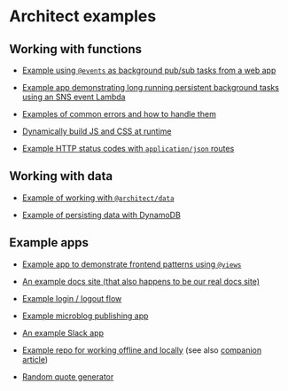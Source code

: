 # Architect examples

## Working with functions

- [Example using `@events` as background pub/sub tasks from a web app](https://github.com/arc-repos/arc-example-events-pubsub)

- [Example app demonstrating long running persistent background tasks using an SNS event Lambda](https://github.com/arc-repos/arc-example-events-pubsub)

- [Examples of common errors and how to handle them](https://github.com/arc-repos/arc-example-errors)

<!-- - [](https://github.com/arc-repos/arc-example-cors) -->

- [Dynamically build JS and CSS at runtime](https://github.com/arc-repos/arc-example-dynamic-js-and-css)

- [Example HTTP status codes with `application/json` routes](https://github.com/arc-repos/arc-example-json-status-codes)


## Working with data

- [Example of working with `@architect/data`](https://github.com/arc-repos/arc-example-data)

- [Example of persisting data with DynamoDB](https://github.com/arc-repos/arc-example-persist-data)


## Example apps

- [Example app to demonstrate frontend patterns using `@views`](https://github.com/arc-repos/arc-examples-views)

- [An example docs site (that also happens to be our real docs site)](https://github.com/arc-repos/arc.codes)

- [Example login / logout flow](https://github.com/arc-repos/arc-example-login-flow)

- [Example microblog publishing app](https://github.com/arc-repos/arc-example-microblog)

- [An example Slack app](https://github.com/arc-repos/arc-example-slack-client)

- [Example repo for working offline and locally](https://github.com/arc-repos/arc-example-working-locally) (see also [companion article](https://arc.codes/guides/offline))

- [Random quote generator](https://github.com/arc-repos/arc-example-random-mitch-hedberg-quote)
